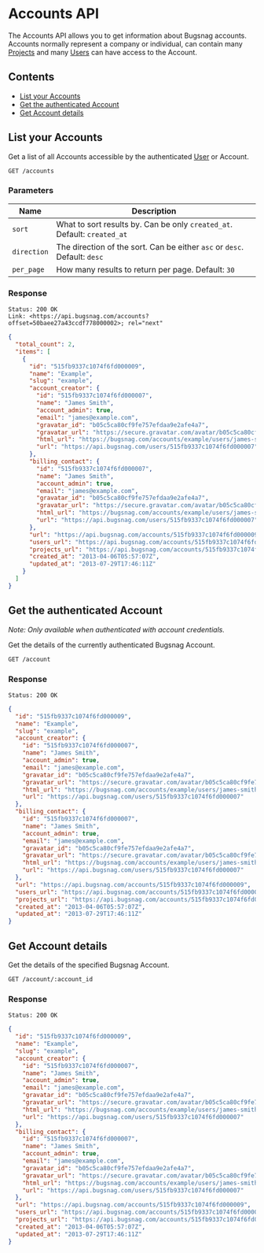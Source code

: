 Accounts API
============

The Accounts API allows you to get information about Bugsnag accounts. Accounts normally represent a company or individual, can contain many [Projects](projects.md) and many [Users](users.md) can have access to the Account.

Contents
--------

- [List your Accounts](#list-your-accounts)
- [Get the authenticated Account](#get-the-authenticated-account)
- [Get Account details](#get-account-details)


List your Accounts
------------------

Get a list of all Accounts accessible by the authenticated [User](users.md) or Account.

```http
GET /accounts
```

### Parameters

Name        | Description
----------- | -----------
`sort`      | What to sort results by. Can be only `created_at`. Default: `created_at`
`direction` | The direction of the sort. Can be either `asc` or `desc`. Default: `desc`
`per_page`  | How many results to return per page. Default: `30`

### Response

```http
Status: 200 OK
Link: <https://api.bugsnag.com/accounts?offset=50baee27a43ccdf778000002>; rel="next"
```
```json
{
  "total_count": 2,
  "items": [
    {
      "id": "515fb9337c1074f6fd000009",
      "name": "Example",
      "slug": "example",
      "account_creator": {
        "id": "515fb9337c1074f6fd000007",
        "name": "James Smith",
        "account_admin": true,
        "email": "james@example.com",
        "gravatar_id": "b05c5ca80cf9fe757efdaa9e2afe4a7",
        "gravatar_url": "https://secure.gravatar.com/avatar/b05c5ca80cf9fe757efdaa9e2afe4a7",
        "html_url": "https://bugsnag.com/accounts/example/users/james-smith/edit",
        "url": "https://api.bugsnag.com/users/515fb9337c1074f6fd000007"
      },
      "billing_contact": {
        "id": "515fb9337c1074f6fd000007",
        "name": "James Smith",
        "account_admin": true,
        "email": "james@example.com",
        "gravatar_id": "b05c5ca80cf9fe757efdaa9e2afe4a7",
        "gravatar_url": "https://secure.gravatar.com/avatar/b05c5ca80cf9fe757efdaa9e2afe4a7",
        "html_url": "https://bugsnag.com/accounts/example/users/james-smith/edit",
        "url": "https://api.bugsnag.com/users/515fb9337c1074f6fd000007"
      },
      "url": "https://api.bugsnag.com/accounts/515fb9337c1074f6fd000009",
      "users_url": "https://api.bugsnag.com/accounts/515fb9337c1074f6fd000009/users",
      "projects_url": "https://api.bugsnag.com/accounts/515fb9337c1074f6fd000009/users",
      "created_at": "2013-04-06T05:57:07Z",
      "updated_at": "2013-07-29T17:46:11Z"
    }
  ]
}
```


Get the authenticated Account
-----------------------------

*Note: Only available when authenticated with account credentials.*

Get the details of the currently authenticated Bugsnag Account.

```http
GET /account
```

### Response

```http
Status: 200 OK
```
```json
{
  "id": "515fb9337c1074f6fd000009",
  "name": "Example",
  "slug": "example",
  "account_creator": {
    "id": "515fb9337c1074f6fd000007",
    "name": "James Smith",
    "account_admin": true,
    "email": "james@example.com",
    "gravatar_id": "b05c5ca80cf9fe757efdaa9e2afe4a7",
    "gravatar_url": "https://secure.gravatar.com/avatar/b05c5ca80cf9fe757efdaa9e2afe4a7",
    "html_url": "https://bugsnag.com/accounts/example/users/james-smith/edit",
    "url": "https://api.bugsnag.com/users/515fb9337c1074f6fd000007"
  },
  "billing_contact": {
    "id": "515fb9337c1074f6fd000007",
    "name": "James Smith",
    "account_admin": true,
    "email": "james@example.com",
    "gravatar_id": "b05c5ca80cf9fe757efdaa9e2afe4a7",
    "gravatar_url": "https://secure.gravatar.com/avatar/b05c5ca80cf9fe757efdaa9e2afe4a7",
    "html_url": "https://bugsnag.com/accounts/example/users/james-smith/edit",
    "url": "https://api.bugsnag.com/users/515fb9337c1074f6fd000007"
  },
  "url": "https://api.bugsnag.com/accounts/515fb9337c1074f6fd000009",
  "users_url": "https://api.bugsnag.com/accounts/515fb9337c1074f6fd000009/users",
  "projects_url": "https://api.bugsnag.com/accounts/515fb9337c1074f6fd000009/users",
  "created_at": "2013-04-06T05:57:07Z",
  "updated_at": "2013-07-29T17:46:11Z"
}
```


Get Account details
-------------------

Get the details of the specified Bugsnag Account.

```http
GET /account/:account_id
```

### Response

```http
Status: 200 OK
```
```json
{
  "id": "515fb9337c1074f6fd000009",
  "name": "Example",
  "slug": "example",
  "account_creator": {
    "id": "515fb9337c1074f6fd000007",
    "name": "James Smith",
    "account_admin": true,
    "email": "james@example.com",
    "gravatar_id": "b05c5ca80cf9fe757efdaa9e2afe4a7",
    "gravatar_url": "https://secure.gravatar.com/avatar/b05c5ca80cf9fe757efdaa9e2afe4a7",
    "html_url": "https://bugsnag.com/accounts/example/users/james-smith/edit",
    "url": "https://api.bugsnag.com/users/515fb9337c1074f6fd000007"
  },
  "billing_contact": {
    "id": "515fb9337c1074f6fd000007",
    "name": "James Smith",
    "account_admin": true,
    "email": "james@example.com",
    "gravatar_id": "b05c5ca80cf9fe757efdaa9e2afe4a7",
    "gravatar_url": "https://secure.gravatar.com/avatar/b05c5ca80cf9fe757efdaa9e2afe4a7",
    "html_url": "https://bugsnag.com/accounts/example/users/james-smith/edit",
    "url": "https://api.bugsnag.com/users/515fb9337c1074f6fd000007"
  },
  "url": "https://api.bugsnag.com/accounts/515fb9337c1074f6fd000009",
  "users_url": "https://api.bugsnag.com/accounts/515fb9337c1074f6fd000009/users",
  "projects_url": "https://api.bugsnag.com/accounts/515fb9337c1074f6fd000009/users",
  "created_at": "2013-04-06T05:57:07Z",
  "updated_at": "2013-07-29T17:46:11Z"
}
```
